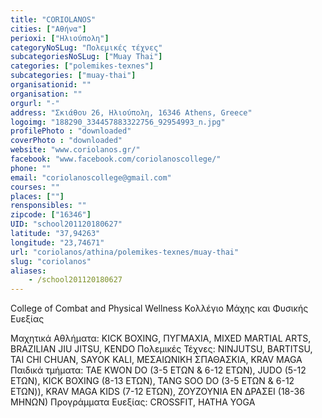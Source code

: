 ```yaml
---
title: "CORIOLANOS"
cities: ["Αθήνα"]
perioxi: ["Ηλιούπολη"]
categoryNoSLug: "Πολεμικές τέχνες"
subcategoriesNoSLug: ["Muay Thai"]
categories: ["polemikes-texnes"]
subcategories: ["muay-thai"]
organisationid: ""
organisation: ""
orgurl: "-"
address: "Σκιάθου 26, Ηλιούπολη, 16346 Athens, Greece"
logoimg: "188290_334457883322756_92954993_n.jpg"
profilePhoto : "downloaded"
coverPhoto : "downloaded"
website: "www.coriolanos.gr/"
facebook: "www.facebook.com/coriolanoscollege/"
phone: ""
email: "coriolanoscollege@gmail.com"
courses: ""
places: [""]
rensponsibles: ""
zipcode: ["16346"]
UID: "school201120180627"
latitude: "37,94263"
longitude: "23,74671"
url: "coriolanos/athina/polemikes-texnes/muay-thai"
slug: "coriolanos"
aliases:
    - /school201120180627
---
```



College of Combat and Physical Wellness Κολλέγιο Μάχης και Φυσικής Ευεξίας

Mαχητικά Αθλήματα: KICK BOXING, ΠΥΓΜΑΧΙΑ, MIXED MARTIAL ARTS, BRAZILIAN JIU JITSU, KENDO Πολεμικές Τέχνες: NINJUTSU, BARTITSU, TAI CHI CHUAN, SAYOK KALI, ΜΕΣΑΙΩΝΙΚΗ ΣΠΑΘΑΣΚΙΑ, KRAV MAGA Παιδικά τμήματα: TAE KWON DO (3-5 ΕΤΩΝ &amp; 6-12 ΕΤΩΝ), JUDO (5-12 ΕΤΩΝ), KICK BOXING (8-13 ΕΤΩΝ), TANG SOO DO (3-5 ΕΤΩΝ &amp; 6-12 ΕΤΩΝ)), KRAV MAGA KIDS (7-12 ΕΤΩΝ), ZOYZOYNΙΑ ΕΝ ΔΡΑΣΕΙ (18-36 ΜΗΝΩΝ) Προγράμματα Ευεξίας: CROSSFIT, HATHA YOGA